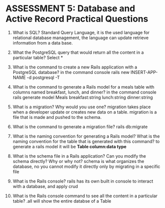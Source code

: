 # ASSESSMENT 5: Database and Active Record Practical Questions

1. What is SQL?
Standard Query Language, it is the used language for relational database management, the language can update retrieve information from a data base.


2. What the PostgreSQL query that would return all the content in a particular table? 
Select *


3. What is the command to create a new Rails application with a PostgreSQL database?
in the command console rails new INSERT-APP-NAME -d postgresql -T


4. What is the command to generate a Rails model for a meals table with columns named breakfast, lunch, and dinner?
in the command console rails generate model Meals breakfast:string lunch:string dinner:string

5. What is a migration? Why would you use one?
migration takes place when a developer update or creates new data on a table. migration is a file that is made and pushed to the schema.

6. What is the command to generate a migration file?
rails db:migrate

7. What is the naming convention for generating a Rails model? What is the naming convention for the table that is generated with this command?
to generate a rails model it will be
 **Table column:data type**

8. What is the schema file in a Rails application? Can you modify the schema directly? Why or why not?
schema is what organizes the database, no you cannot modify it directly only by migrating in a specific file

9. What is the Rails console?
rails has its own built in console to interact with a database, and apply crud

10. What is the Rails console command to see all the content in a particular table?
.all will show the entire databse of a Table